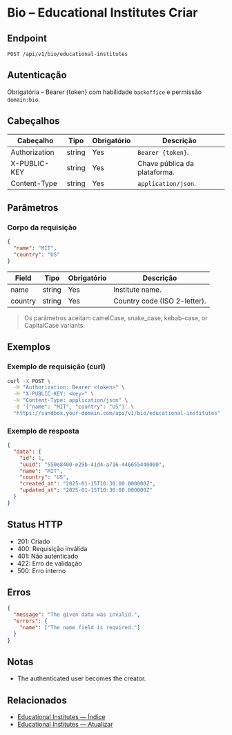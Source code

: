 # Bio – Educational Institutes Criar

## Endpoint

```
POST /api/v1/bio/educational-institutes
```

## Autenticação

Obrigatória – Bearer {token} com habilidade `backoffice` e permissão `domain:bio`.

## Cabeçalhos

| Cabeçalho           | Tipo   | Obrigatório | Descrição |
| ---------------- | ------ | -------- | ----------- |
| Authorization    | string | Yes      | `Bearer {token}`. |
| X-PUBLIC-KEY     | string | Yes      | Chave pública da plataforma. |
| Content-Type     | string | Yes      | `application/json`. |

## Parâmetros

### Corpo da requisição

```json
{
  "name": "MIT",
  "country": "US"
}
```

| Field   | Tipo   | Obrigatório | Descrição |
| ------- | ------ | -------- | ----------- |
| name    | string | Yes      | Institute name. |
| country | string | Yes      | Country code (ISO 2-letter). |

> Os parâmetros aceitam camelCase, snake_case, kebab-case, or CapitalCase variants.

## Exemplos

### Exemplo de requisição (curl)

```bash
curl -X POST \
  -H "Authorization: Bearer <token>" \
  -H "X-PUBLIC-KEY: <key>" \
  -H "Content-Type: application/json" \
  -d '{"name": "MIT", "country": "US"}' \
  "https://sandbox.your-domain.com/api/v1/bio/educational-institutes"
```

### Exemplo de resposta

```json
{
  "data": {
    "id": 1,
    "uuid": "550e8400-e29b-41d4-a716-446655440000",
    "name": "MIT",
    "country": "US",
    "created_at": "2025-01-15T10:30:00.000000Z",
    "updated_at": "2025-01-15T10:30:00.000000Z"
  }
}
```

## Status HTTP

- 201: Criado
- 400: Requisição inválida
- 401: Não autenticado
- 422: Erro de validação
- 500: Erro interno

## Erros

```json
{
  "message": "The given data was invalid.",
  "errors": {
    "name": ["The name field is required."]
  }
}
```

## Notas

- The authenticated user becomes the creator.

## Relacionados

- [Educational Institutes — Índice](EducationalInstituteÍndice.md)
- [Educational Institutes — Atualizar](EducationalInstituteAtualizar.md)
